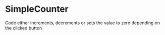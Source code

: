 # SimpleCounter
Code either increments, decrements or sets the value to zero depending on the clicked button
